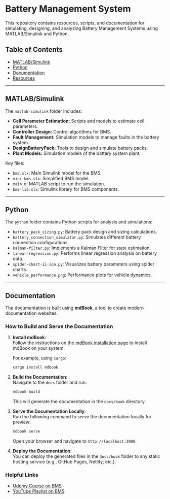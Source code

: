 # Battery Management System

This repository contains resources, scripts, and documentation for simulating, designing, and analyzing Battery Management Systems using MATLAB/Simulink and Python.

## Table of Contents

- [MATLAB/Simulink](#matlabsimulink)
- [Python](#python)
- [Documentation](#documentation)
- [Resources](#resources)

---

## MATLAB/Simulink

The `matlab-simulink` folder includes:

- **Cell Parameter Estimation:** Scripts and models to estimate cell parameters.
- **Controller Design:** Control algorithms for BMS.
- **Fault Management:** Simulation models to manage faults in the battery system.
- **DesignBatteryPack:** Tools to design and simulate battery packs.
- **Plant Models:** Simulation models of the battery system plant.

Key files:
- `bms.slx`: Main Simulink model for the BMS.
- `mini-bms.slx`: Simplified BMS model.
- `main.m`: MATLAB script to run the simulation.
- `bms-lib.slx`: Simulink library for BMS components.

---

## Python

The `python` folder contains Python scripts for analysis and simulations:

- `battery_pack_sizing.py`: Battery pack design and sizing calculations.
- `battery_connection_simulator.py`: Simulates different battery connection configurations.
- `kalman-filter.py`: Implements a Kalman Filter for state estimation.
- `linear-regression.py`: Performs linear regression analysis on battery data.
- `spider-chart-ii-ion.py`: Visualizes battery parameters using spider charts.
- `vehicle_performance.png`: Performance plots for vehicle dynamics.

---

## Documentation

The documentation is built using **mdBook**, a tool to create modern documentation websites. 

### How to Build and Serve the Documentation

1. **Install mdBook**:  
   Follow the instructions on the [mdBook installation page](https://rust-lang.github.io/mdBook/guide/installation.html) to install mdBook on your system.

   For example, using `cargo`:
   ```bash
   cargo install mdbook
   ```

2. **Build the Documentation**:  
   Navigate to the `docs` folder and run:
   ```bash
   mdbook build
   ```
   This will generate the documentation in the `docs/book` directory.

3. **Serve the Documentation Locally**:  
   Run the following command to serve the documentation locally for preview:
   ```bash
   mdbook serve
   ```
   Open your browser and navigate to `http://localhost:3000`.

4. **Deploy the Documentation**:  
   You can deploy the generated files in the `docs/book` folder to any static hosting service (e.g., GitHub Pages, Netlify, etc.).

### Helpful Links

- [Udemy Course on BMS](https://www.udemy.com/course/battery-and-battery-management-system-design-simulation/)
- [YouTube Playlist on BMS](https://www.youtube.com/playlist?list=PLn8RpPpmu08pYxWr-qihN6abrk3To97NN)
